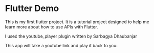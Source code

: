 # Flutter Demo
This is my first flutter project. It is a tutorial project designed to help me learn more about how to use APIs with Flutter.

I used the youtube_player plugin written by Sarbagya Dhaubanjar

This app will take a youtube link and play it back to you.
